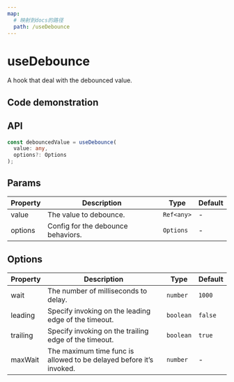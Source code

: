 ```yaml
---
map:
  # 映射到docs的路径
  path: /useDebounce
---
```


# useDebounce

A hook that deal with the debounced value.

## Code demonstration

<demo src="./demo/demo.vue"
  language="vue"
  title="Default usage"
  desc="DebouncedValue will change after the input ends 500ms."> </demo>

## API

```typescript
const debouncedValue = useDebounce(
  value: any,
  options?: Options
);
```

## Params

| Property | Description                        | Type       | Default |
| -------- | ---------------------------------- | ---------- | ------- |
| value    | The value to debounce.             | `Ref<any>` | -       |
| options  | Config for the debounce behaviors. | `Options`  | -       |

## Options

| Property | Description | Type | Default |
| --- | --- | --- | --- |
| wait | The number of milliseconds to delay. | `number` | `1000` |
| leading | Specify invoking on the leading edge of the timeout. | `boolean` | `false` |
| trailing | Specify invoking on the trailing edge of the timeout. | `boolean` | `true` |
| maxWait | The maximum time func is allowed to be delayed before it’s invoked. | `number` | - |
